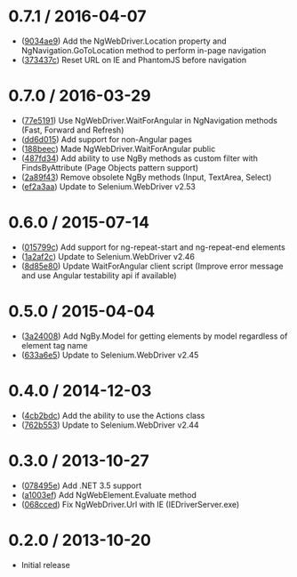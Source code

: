 0.7.1 / 2016-04-07
==================

* ([9034ae9](https://github.com/bbaia/protractor-net/commit/9034ae993321e64d241e0fe08ceb92538a13f829)) Add the NgWebDriver.Location property and NgNavigation.GoToLocation method to perform in-page navigation
* ([373437c](https://github.com/bbaia/protractor-net/commit/373437c3e350a0dcdb4cc215f2c3747c7fdeb19e)) Reset URL on IE and PhantomJS before navigation

0.7.0 / 2016-03-29
==================

* ([77e5191](https://github.com/bbaia/protractor-net/commit/77e519137117a41838c8000959afa4339f6ec4a2)) Use NgWebDriver.WaitForAngular in NgNavigation methods (Fast, Forward and Refresh)
* ([dd6d015](https://github.com/bbaia/protractor-net/commit/dd6d015b1bee0cfebee5201e845772ee4d280ff8)) Add support for non-Angular pages
* ([188beec](https://github.com/bbaia/protractor-net/commit/188beec9fce3d0a5f21748fda7899fd253f28d74)) Made NgWebDriver.WaitForAngular public
* ([487fd34](https://github.com/bbaia/protractor-net/commit/487fd34165bf57036215a6aedda039124a3da00c)) Add ability to use NgBy methods as custom filter with FindsByAttribute (Page Objects pattern support)
* ([2a89f43](https://github.com/bbaia/protractor-net/commit/2a89f43242e9c28e2645e194e09e5f437931dff8)) Remove obsolete NgBy methods (Input, TextArea, Select)
* ([ef2a3aa](https://github.com/bbaia/protractor-net/commit/ef2a3aa71fa115a882557848e388c8aa5169ae8c)) Update to Selenium.WebDriver v2.53

0.6.0 / 2015-07-14
==================

* ([015799c](https://github.com/bbaia/protractor-net/commit/015799c84fe45a62839a8e1fe585a23c8f7b0306)) Add support for ng-repeat-start and ng-repeat-end elements
* ([1a2af2c](https://github.com/bbaia/protractor-net/commit/1a2af2cf15ca83355c32e9c9ca5676c7831889c3)) Update to Selenium.WebDriver v2.46
* ([8d85e80](https://github.com/bbaia/protractor-net/commit/8d85e80104a1a5efc4ddacff164adf13f2f4e215)) Update WaitForAngular client script (Improve error message and use Angular testability api if available)

0.5.0 / 2015-04-04
==================

* ([3a24008](https://github.com/bbaia/protractor-net/commit/3a24008861b061f0c9b0e34cfa2f0b98ba3cc55b)) Add NgBy.Model for getting elements by model regardless of element tag name
* ([633a6e5](https://github.com/bbaia/protractor-net/commit/633a6e541a28860bfc1c041771a30821c03fa7a7)) Update to Selenium.WebDriver v2.45

0.4.0 / 2014-12-03
==================

* ([4cb2bdc](https://github.com/bbaia/protractor-net/commit/4cb2bdceb4d04175c230cce9b9def6102299673d)) Add the ability to use the Actions class
* ([762b553](https://github.com/bbaia/protractor-net/commit/762b553a0bbae65273f16d1362ca1088e21620ac)) Update to Selenium.WebDriver v2.44

0.3.0 / 2013-10-27
==================

* ([078495e](https://github.com/bbaia/protractor-net/commit/078495e024827e0947d0b54d59f8825c7f83ba5d)) Add .NET 3.5 support
* ([a1003ef](https://github.com/bbaia/protractor-net/commit/a1003ef980ee2ec1908c92d8aa09575062e14d6b)) Add NgWebElement.Evaluate method
* ([068cced](https://github.com/bbaia/protractor-net/commit/068cced5db43440bba6a6ff5b774bb02c1265084)) Fix NgWebDriver.Url with IE (IEDriverServer.exe)

0.2.0 / 2013-10-20
==================

* Initial release